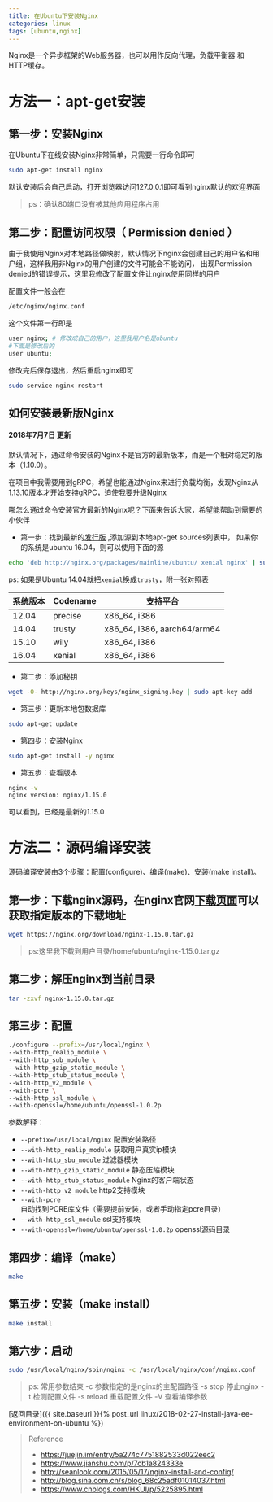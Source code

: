 ```yaml
---
title: 在Ubuntu下安装Nginx
categories: linux
tags: [ubuntu,nginx]
---
```



Nginx是一个异步框架的Web服务器，也可以用作反向代理，负载平衡器 和 HTTP缓存。

# 方法一：apt-get安装

## 第一步：安装Nginx

在Ubuntu下在线安装Nginx非常简单，只需要一行命令即可

```bash
sudo apt-get install nginx
```

默认安装后会自己启动，打开浏览器访问127.0.0.1即可看到nginx默认的欢迎界面

> ps：确认80端口没有被其他应用程序占用


## 第二步：配置访问权限（ Permission denied ）

由于我使用Nginx对本地路径做映射，默认情况下nginx会创建自己的用户名和用户组，这样我用非Nginx的用户创建的文件可能会不能访问，
出现Permission denied的错误提示，这里我修改了配置文件让nginx使用同样的用户

配置文件一般会在
```bash
/etc/nginx/nginx.conf
```

这个文件第一行即是

```bash
user nginx; # 修改成自己的用户，这里我用户名是ubuntu
#下面是修改后的
user ubuntu;
```

修改完后保存退出，然后重启nginx即可
```bash
sudo service nginx restart
```

## 如何安装最新版Nginx

#### 2018年7月7日 更新

默认情况下，通过命令安装的Nginx不是官方的最新版本，而是一个相对稳定的版本（1.10.0）。

在项目中我需要用到gRPC，希望也能通过Nginx来进行负载均衡，发现Nginx从1.13.10版本才开始支持gRPC，迫使我要升级Nginx

哪怎么通过命令安装官方最新的Nginx呢？下面来告诉大家，希望能帮助到需要的小伙伴


- 第一步：找到最新的[发行版](https://nginx.org/en/linux_packages.html) ,添加源到本地apt-get sources列表中，
如果你的系统是ubuntu 16.04，则可以使用下面的源
```bash
echo 'deb http://nginx.org/packages/mainline/ubuntu/ xenial nginx' | sudo tee /etc/apt/sources.list.d/nginx.list
```

ps: 如果是Ubuntu 14.04就把`xenial`换成`trusty`，附一张对照表

系统版本 | Codename | 支持平台
---|---|---
12.04 | precise | x86_64, i386
14.04 | trusty | x86_64, i386, aarch64/arm64
15.10 | wily   | x86_64, i386
16.04 | xenial | x86_64, i386

- 第二步：添加秘钥
```bash
wget -O- http://nginx.org/keys/nginx_signing.key | sudo apt-key add
```

- 第三步：更新本地包数据库
```bash
sudo apt-get update
```

- 第四步：安装Nginx
```bash
sudo apt-get install -y nginx
```

- 第五步：查看版本
```bash
nginx -v
nginx version: nginx/1.15.0
```

可以看到，已经是最新的1.15.0


# 方法二：源码编译安装

源码编译安装由3个步骤：配置(configure)、编译(make)、安装(make install)。

## 第一步：下载nginx源码，在nginx官网[下载页面](https://nginx.org/en/download.html)可以获取指定版本的下载地址

```bash
wget https://nginx.org/download/nginx-1.15.0.tar.gz 
```

> ps:这里我下载到用户目录/home/ubuntu/nginx-1.15.0.tar.gz

## 第二步：解压nginx到当前目录

```bash
tar -zxvf nginx-1.15.0.tar.gz
```

## 第三步：配置

```bash
./configure --prefix=/usr/local/nginx \
--with-http_realip_module \
--with-http_sub_module \
--with-http_gzip_static_module \
--with-http_stub_status_module \
--with-http_v2_module \
--with-pcre \
--with-http_ssl_module \
--with-openssl=/home/ubuntu/openssl-1.0.2p
```

参数解释：

- `--prefix=/usr/local/nginx` 配置安装路径
- `--with-http_realip_module` 获取用户真实ip模块
- `--with-http_sbu_module` 过滤器模块
- `--with-http_gzip_static_module` 静态压缩模块
- `--with-http_stub_status_module` Nginx的客户端状态
- `--with-http_v2_module` http2支持模块
- `--with-pcre` 自动找到PCRE库文件（需要提前安装，或者手动指定pcre目录）
- `--with-http_ssl_module` ssl支持模块
- `--with-openssl=/home/ubuntu/openssl-1.0.2p` openssl源码目录

## 第四步：编译（make）

```bash
make
```

## 第五步：安装（make install）

```bash
make install
```

## 第六步：启动

```bash
sudo /usr/local/nginx/sbin/nginx -c /usr/local/nginx/conf/nginx.conf
```

> ps: 常用参数结束
> -c 参数指定的是nginx的主配置路径
> -s stop 停止nginx
> -t 检测配置文件
> -s reload 重载配置文件
> -V 查看编译参数



[返回目录]({{ site.baseurl }}{% post_url linux/2018-02-27-install-java-ee-environment-on-ubuntu %})

> Reference
> - https://juejin.im/entry/5a274c7751882533d022eec2
> - https://www.jianshu.com/p/7cb1a824333e
> - http://seanlook.com/2015/05/17/nginx-install-and-config/
> - http://blog.sina.com.cn/s/blog_68c25adf01014037.html
> - https://www.cnblogs.com/HKUI/p/5225895.html

